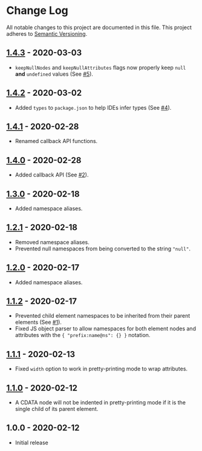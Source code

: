 # Change Log

All notable changes to this project are documented in this file. This project adheres to [Semantic Versioning](http://semver.org/#semantic-versioning-200).

## [1.4.3] - 2020-03-03

- `keepNullNodes` and `keepNullAttributes` flags now properly keep `null` 
**and** `undefined` values (See [#5](https://github.com/oozcitak/xmlbuilder2/issues/5)).

## [1.4.2] - 2020-03-02

- Added `types` to `package.json` to help IDEs infer types (See [#4](https://github.com/oozcitak/xmlbuilder2/issues/4)).

## [1.4.1] - 2020-02-28

- Renamed callback API functions.

## [1.4.0] - 2020-02-28

- Added callback API (See [#2](https://github.com/oozcitak/xmlbuilder2/issues/2)).


## [1.3.0] - 2020-02-18

- Added namespace aliases.

## [1.2.1] - 2020-02-18

- Removed namespace aliases.
- Prevented null namespaces from being converted to the string `"null"`.

## [1.2.0] - 2020-02-17

- Added namespace aliases.

## [1.1.2] - 2020-02-17

- Prevented child element namespaces to be inherited from their parent elements (See [#1](https://github.com/oozcitak/xmlbuilder2/issues/1)).
- Fixed JS object parser to allow namespaces for both element nodes and attributes with the `{ "prefix:name@ns": {} }` notation.

## [1.1.1] - 2020-02-13

- Fixed `width` option to work in pretty-printing mode to wrap attributes.

## [1.1.0] - 2020-02-12

- A CDATA node will not be indented in pretty-printing mode if it is the single child of its parent element.

## 1.0.0 - 2020-02-12

- Initial release

[1.4.3]: https://github.com/oozcitak/xmlbuilder2/compare/v1.4.2...v1.4.3
[1.4.2]: https://github.com/oozcitak/xmlbuilder2/compare/v1.4.1...v1.4.2
[1.4.1]: https://github.com/oozcitak/xmlbuilder2/compare/v1.4.0...v1.4.1
[1.4.0]: https://github.com/oozcitak/xmlbuilder2/compare/v1.3.0...v1.4.0
[1.3.0]: https://github.com/oozcitak/xmlbuilder2/compare/v1.2.1...v1.3.0
[1.2.1]: https://github.com/oozcitak/xmlbuilder2/compare/v1.2.0...v1.2.1
[1.2.0]: https://github.com/oozcitak/xmlbuilder2/compare/v1.1.2...v1.2.0
[1.1.2]: https://github.com/oozcitak/xmlbuilder2/compare/v1.1.1...v1.1.2
[1.1.1]: https://github.com/oozcitak/xmlbuilder2/compare/v1.1.0...v1.1.1
[1.1.0]: https://github.com/oozcitak/xmlbuilder2/compare/v1.0.0...v1.1.0

